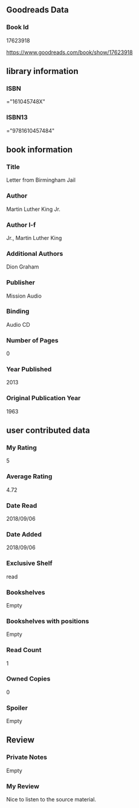 <!-- This template shows how to bulk convert all columns of data into one markdown file -->
<!-- caveat: substitution key matches column headers from default export. You will get a KeyError if there's a mismatch -->

## Goodreads Data

### Book Id 

17623918

https://www.goodreads.com/book/show/17623918

## library information

### ISBN 
="161045748X"

### ISBN13 
="9781610457484"

## book information

### Title
Letter from Birmingham Jail

### Author 
Martin Luther King Jr.

### Author l-f 
Jr., Martin Luther King

### Additional Authors
Dion Graham

### Publisher 
Mission Audio

### Binding
Audio CD

### Number of Pages
0

### Year Published
2013

### Original Publication Year 
1963

## user contributed data

### My Rating
5

### Average Rating
4.72

### Date Read
2018/09/06

### Date Added
2018/09/06

### Exclusive Shelf
read

### Bookshelves
Empty

### Bookshelves with positions
Empty

### Read Count
1

### Owned Copies
0

### Spoiler 
Empty

## Review

### Private Notes
Empty

### My Review
Nice to listen to the source material.